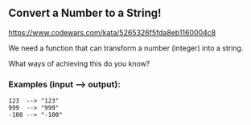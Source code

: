 ## Convert a Number to a String!

https://www.codewars.com/kata/5265326f5fda8eb1160004c8

We need a function that can transform a number (integer) into a string.

What ways of achieving this do you know?

### Examples (input --> output):

```
123  --> "123"
999  --> "999"
-100 --> "-100"
```
